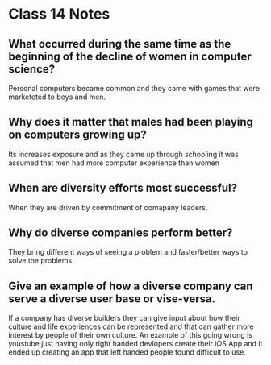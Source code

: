 # Class 14 Notes

## What occurred during the same time as the beginning of the decline of women in computer science?

Personal computers became common and they came with games that were marketeted to boys and men.

## Why does it matter that males had been playing on computers growing up?

Its increases exposure and as they came up through schooling it was assumed that men had more computer experience than women

## When are diversity efforts most successful?

When they are driven by commitment of comapany leaders.

## Why do diverse companies perform better?

They bring different ways of seeing a problem and faster/better ways to solve the problems.

## Give an example of how a diverse company can serve a diverse user base or vise-versa.

If a company has diverse builders they can give input about how their culture  and life experiences can be represented and that can gather more interest by people of their own culture. An example of this going wrong is youstube just having only right handed devlopers create their iOS App and it ended up creating an app that left handed people found difficult to use.
